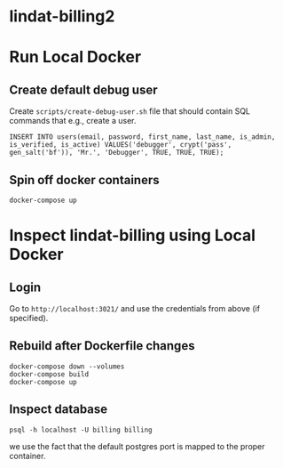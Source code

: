 # lindat-billing2

# Run Local Docker

## Create default debug user
Create `scripts/create-debug-user.sh` file that should contain SQL commands that e.g., create a user.
```
INSERT INTO users(email, password, first_name, last_name, is_admin, is_verified, is_active) VALUES('debugger', crypt('pass', gen_salt('bf')), 'Mr.', 'Debugger', TRUE, TRUE, TRUE);
```

## Spin off docker containers
```
docker-compose up
```

# Inspect lindat-billing using Local Docker

## Login

Go to `http://localhost:3021/` and use the credentials from above (if specified).

## Rebuild after Dockerfile changes

```
docker-compose down --volumes
docker-compose build
docker-compose up
```

## Inspect database

```
psql -h localhost -U billing billing
```
we use the fact that the default postgres port is mapped to the proper container.
